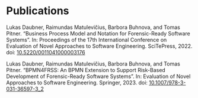 # Publications

Lukas Daubner, Raimundas Matulevičius, Barbora Buhnova, and Tomas Pitner. “Business Process Model and Notation for Forensic-Ready Software Systems”. In: Proceedings of the 17th International Conference on Evaluation of Novel Approaches to Software Engineering. SciTePress, 2022. doi: [10.5220/0011041000003176](https://www.doi.org/10.5220/0011041000003176)

Lukas Daubner, Raimundas Matulevičius, Barbora Buhnova, and Tomas Pitner. “BPMN4FRSS: An BPMN Extension to Support Risk-Based Development of Forensic-Ready Software Systems”. In: Evaluation of Novel Approaches to Software Engineering. Springer, 2023. doi: [10.1007/978-3-031-36597-3_2](https://www.doi.org/10.1007/978-3-031-36597-3_2)